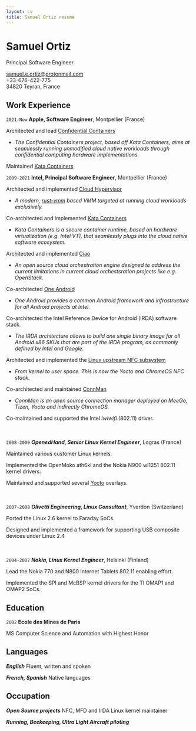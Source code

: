 ```yaml
---
layout: cv
title: Samuel Ortiz resume
---
```

# Samuel Ortiz
Principal Software Engineer

<div id="webaddress">
<a href="mailto:samuel.e.ortiz@protonmail.com">samuel.e.ortiz@protonmail.com</a><br>
+33-676-422-775<br>
34820 Teyran, France
</div>


## Work Experience
`2021-Now`
__Apple, Software Engineer__, Montpellier (France)

Architected and lead [Confidential Containers](https://github.com/confidential-containers/)
* *The Confidential Containers project, based off Kata Containers, aims at seamlessly running unmodified cloud native workloads through confidential computing hardware implementations.*

Maintained [Kata Containers](https://katacontainers.io/)

`2009-2021`
__Intel, Principal Software Engineer__, Montpellier (France)

Architected and implemented [Cloud Hypervisor](https://github.com/cloud-hypervisor/cloud-hypervisor)
* *A modern, [rust-vmm](https://github.com/rust-vmm) based VMM targeted at running cloud workloads exclusively.*

Co-architected and implemented [Kata Containers](https://katacontainers.io/)
* *Kata Containers is a secure container runtime, based on hardware virtualization (e.g. Intel VT), that seamlessly plugs into the cloud native software ecosystem.*

Architected and implemented [Ciao](https://github.com/ciao-project/ciao/)
* *An open source cloud orchestration engine designed to address the current limitations in current cloud orchestsration projects like e.g. OpenStack.*

Co-architected [One Android](https://www.intel.com/content/www/us/en/embedded/software/android/overview.html)
* *One Android provides a common Android framework and infrastructure for all Android projects at Intel.*

Co-architected the Intel Reference Device for Android (IRDA) software stack.
* *The IRDA architecture allows to build one single binary image for all Android x86 SKUs that are part of the IRDA program, as commonly defined by Intel and Google.*

Architected and implemented the [Linux upstream NFC subsystem](https://www.kernel.org/doc/html/latest/networking/nfc.html)
* *From kernel to user space. This is now the Yocto and ChromeOS NFC stack.*

Co-architected and maintained [ConnMan](https://01.org/connman/)
* *ConnMan is an open source connection manager deployed on MeeGo, Tizen, Yocto and indirectly ChromeOS.*

Co-maintained and supported the Intel *iwlwifi* (802.11) driver.


<br><br>
`2008-2009`
___OpenedHand, Senior Linux Kernel Engineer___, Logras (France)

Maintained various customer Linux kernels.

Implemented the OpenMoko ath6kl and the Nokia N900 wl1251 802.11 kernel drivers.

Maintained and supported several [Yocto](https://www.yoctoproject.org/) overlays.

<br><br>
`2007-2008`
___Olivetti Engineering, Linux Consultant___, Yverdon (Switzerland)

Ported the Linux 2.6 kernel to Faraday SoCs.

Designed and implemented a framework for supporting USB composite devices under Linux 2.4

<br><br>
`2004-2007`
___Nokia, Linux Kernel Engineer___, Helsinki (Finland)

Lead the Nokia 770 and N800 Internet Tablets 802.11 enabling effort.

Implemented the SPI and McBSP kernel drivers for the TI OMAP1 and OMAP2 SoCs.

## Education

`2002`
__Ecole des Mines de Paris__

MS Computer Science and Automation with Highest Honor

## Languages

___English___  Fluent, written and spoken

___French, Spanish___  Native languages

## Occupation

___Open Source projects___ NFC, MFD and IrDA Linux kernel maintainer

___Running, Beekeeping, Ultra Light Aircraft piloting___



<!-- ### Footer

Last updated: January 2021 -->


